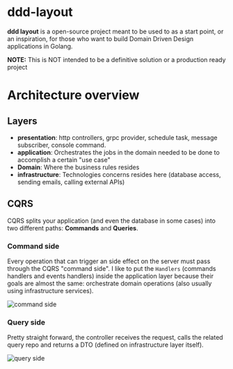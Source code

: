 # ddd-layout

**ddd layout** is a open-source project meant to be used to  as a start point, or an inspiration, for those who want to build Domain Driven Design applications in Golang.

**NOTE:** This is NOT intended to be a definitive solution or a production ready project

# Architecture overview

## Layers
- **presentation**: http controllers, grpc provider, schedule task, message subscriber, console command.
- **application**: Orchestrates the jobs in the domain needed to be done to accomplish a certain "use case"
- **Domain**: Where the business rules resides
- **infrastructure**: Technologies concerns resides here (database access, sending emails, calling external APIs)

## CQRS

CQRS splits your application (and even the database in some cases) into two different paths: **Commands** and **Queries**.

### Command side

Every operation that can trigger an side effect on the server must pass through the CQRS "command side". I like to put the `Handlers` (commands handlers and events handlers) inside the application layer because their goals are almost the same: orchestrate domain operations (also usually using infrastructure services).

![command side](docs/images/command_side_with_events.jpg)

### Query side

Pretty straight forward, the controller receives the request, calls the related query repo and returns a DTO (defined on infrastructure layer itself).

![query side](docs/images/query_side.jpg)

